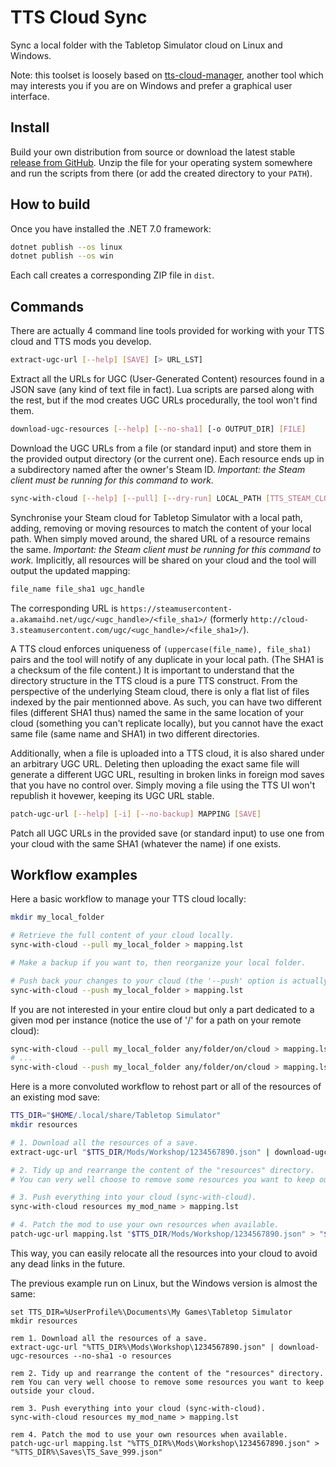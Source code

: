 # TTS Cloud Sync

Sync a local folder with the Tabletop Simulator cloud on Linux and Windows.

Note: this toolset is loosely based on [tts-cloud-manager](https://github.com/leberechtreinhold/tts-cloud-manager),
another tool which may interests you if you are on Windows and prefer a graphical user interface.

## Install

Build your own distribution from source or download the latest stable [release from GitHub](https://github.com/Chatanga/TTSCloudSync/releases).
Unzip the file for your operating system somewhere and run the scripts from there (or add the created directory to your `PATH`).

## How to build

Once you have installed the .NET 7.0 framework:

```bash
dotnet publish --os linux
dotnet publish --os win
```

Each call creates a corresponding ZIP file in `dist`.

## Commands

There are actually 4 command line tools provided for working with your TTS cloud and TTS mods you develop.

```bash
extract-ugc-url [--help] [SAVE] [> URL_LST]
```

Extract all the URLs for UGC (User-Generated Content) resources found in a JSON save (any kind of text file in fact).
Lua scripts are parsed along with the rest, but if the mod creates UGC URLs procedurally, the tool won't find them.

```bash
download-ugc-resources [--help] [--no-sha1] [-o OUTPUT_DIR] [FILE]
```

Download the UGC URLs from a file (or standard input) and store them in the provided output directory (or the current one).
Each resource ends up in a subdirectory named after the owner's Steam ID.
*Important: the Steam client must be running for this command to work.*

```bash
sync-with-cloud [--help] [--pull] [--dry-run] LOCAL_PATH [TTS_STEAM_CLOUD_PATH] [> MAPPING]
```

Synchronise your Steam cloud for Tabletop Simulator with a local path, adding, removing or moving resources to match the content of your local path.
When simply moved around, the shared URL of a resource remains the same.
*Important: the Steam client must be running for this command to work.*
Implicitly, all resources will be shared on your cloud and the tool will output the updated mapping:

```txt
file_name file_sha1 ugc_handle
```

The corresponding URL is `https://steamusercontent-a.akamaihd.net/ugc/<ugc_handle>/<file_sha1>/`
(formerly `http://cloud-3.steamusercontent.com/ugc/<ugc_handle>/<file_sha1>/`).

A TTS cloud enforces uniqueness of `(uppercase(file_name), file_sha1)` pairs and the tool will notify of any duplicate in your local path.
(The SHA1 is a checksum of the file content.)
It is important to understand that the directory structure in the TTS cloud is a pure TTS construct.
From the perspective of the underlying Steam cloud, there is only a flat list of files indexed by the pair mentionned above.
As such, you can have two different files (different SHA1 thus) named the same in the same location of your cloud (something you can't replicate locally),
but you cannot have the exact same file (same name and SHA1) in two different directories.

Additionally, when a file is uploaded into a TTS cloud, it is also shared under an arbitrary UGC URL.
Deleting then uploading the exact same file will generate a different UGC URL, resulting in broken links in foreign mod saves that you have no control over.
Simply moving a file using the TTS UI won't republish it hovewer, keeping its UGC URL stable.

```bash
patch-ugc-url [--help] [-i] [--no-backup] MAPPING [SAVE]
```

Patch all UGC URLs in the provided save (or standard input) to use one from your cloud with the same SHA1 (whatever the name) if one exists.

## Workflow examples

Here a basic workflow to manage your TTS cloud locally:

```bash
mkdir my_local_folder

# Retrieve the full content of your cloud locally.
sync-with-cloud --pull my_local_folder > mapping.lst

# Make a backup if you want to, then reorganize your local folder.

# Push back your changes to your cloud (the '--push' option is actually the default).
sync-with-cloud --push my_local_folder > mapping.lst
```

If you are not interested in your entire cloud but only a part dedicated to a given mod per instance
(notice the use of '/' for a path on your remote cloud):

```bash
sync-with-cloud --pull my_local_folder any/folder/on/cloud > mapping.lst
# ...
sync-with-cloud --push my_local_folder any/folder/on/cloud > mapping.lst
```

Here is a more convoluted workflow to rehost part or all of the resources of an existing mod save:

```bash
TTS_DIR="$HOME/.local/share/Tabletop Simulator"
mkdir resources

# 1. Download all the resources of a save.
extract-ugc-url "$TTS_DIR/Mods/Workshop/1234567890.json" | download-ugc-resources --no-sha1 -o resources

# 2. Tidy up and rearrange the content of the "resources" directory.
# You can very well choose to remove some resources you want to keep outside your cloud.

# 3. Push everything into your cloud (sync-with-cloud).
sync-with-cloud resources my_mod_name > mapping.lst

# 4. Patch the mod to use your own resources when available.
patch-ugc-url mapping.lst "$TTS_DIR/Mods/Workshop/1234567890.json" > "$TTS_DIR/Saves/TS_Save_999.json"
```

This way, you can easily relocate all the resources into your cloud to avoid any dead links in the future.

The previous example run on Linux, but the Windows version is almost the same:

```batch
set TTS_DIR=%UserProfile%\Documents\My Games\Tabletop Simulator
mkdir resources

rem 1. Download all the resources of a save.
extract-ugc-url "%TTS_DIR%\Mods\Workshop\1234567890.json" | download-ugc-resources --no-sha1 -o resources

rem 2. Tidy up and rearrange the content of the "resources" directory.
rem You can very well choose to remove some resources you want to keep outside your cloud.

rem 3. Push everything into your cloud (sync-with-cloud).
sync-with-cloud resources my_mod_name > mapping.lst

rem 4. Patch the mod to use your own resources when available.
patch-ugc-url mapping.lst "%TTS_DIR%\Mods\Workshop\1234567890.json" > "%TTS_DIR%\Saves\TS_Save_999.json"
```
